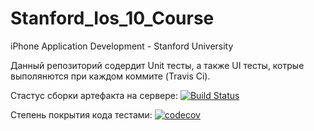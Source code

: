 # Stanford_Ios_10_Course
iPhone Application Development - Stanford University

Данный репозиторий содердит Unit тесты, а также UI тесты, котрые выполянются при каждом коммите (Travis Ci).

Стастус сборки артефакта на сервере:
[![Build Status](https://travis-ci.org/3XclusiVe/Stanford_Ios_10_Course.svg?branch=master)](https://travis-ci.org/3XclusiVe/Stanford_Ios_10_Course)

Степень покрытия кода тестами:
[![codecov](https://codecov.io/gh/3XclusiVe/Stanford_Ios_10_Course/branch/master/graph/badge.svg)](https://codecov.io/gh/3XclusiVe/Stanford_Ios_10_Course)
